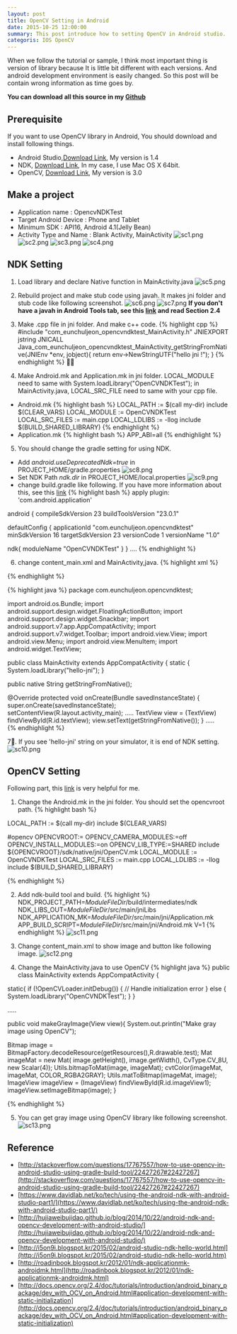 ```yaml
---
layout: post
title: OpenCV Setting in Android
date: 2015-10-25 12:00:00
summary: This post introduce how to setting OpenCV in Android studio.
categoris: IOS OpenCV
---
```


When we follow the tutorial or sample, I think most important thing is version of library because It is little bit different with each versions. And android development environment is easily changed. So this post will be contain wrong information as time goes by.

**You can download all this source in my [Github](https://github.com/jsharp83/jsharp83.github.io/tree/master/source/android/OpencvNDKTest)**

## Prerequisite
If you want to use OpenCV library in Android, You should download and install following things.

* Android Studio,[Download Link](https://developer.android.com/sdk/index.html), My version is 1.4
* NDK, [Download Link](https://developer.android.com/ndk/downloads/index.html), In my case, I use Mac OS X 64bit.
* OpenCV, [Download Link](http://opencv.org/downloads.html), My version is 3.0

## Make a project
* Application name : OpencvNDKTest
* Target Android Device : Phone and Tablet
* Minimum SDK : API16, Android 4.1(Jelly Bean)
* Activity Type and Name : Blank Activity, MainActivity
![sc1.png](https://raw.githubusercontent.com/jsharp83/jsharp83.github.io/master/images/2015_10_25/sc1.png)
![sc2.png](https://raw.githubusercontent.com/jsharp83/jsharp83.github.io/master/images/2015_10_25/sc2.png)
![sc3.png](https://raw.githubusercontent.com/jsharp83/jsharp83.github.io/master/images/2015_10_25/sc3.png)
![sc4.png](https://raw.githubusercontent.com/jsharp83/jsharp83.github.io/master/images/2015_10_25/sc4.png)

## NDK Setting
1. Load library and declare Native function in MainActivity.java
![sc5.png](https://raw.githubusercontent.com/jsharp83/jsharp83.github.io/master/images/2015_10_25/sc5.png)

2. Rebuild project and make stub code using javah. It makes jni folder and stub code like following screenshot.
![sc6.png](https://raw.githubusercontent.com/jsharp83/jsharp83.github.io/master/images/2015_10_25/sc6.png)
![sc7.png](https://raw.githubusercontent.com/jsharp83/jsharp83.github.io/master/images/2015_10_25/sc7.png)
**If you don't have a javah in Android Tools tab, see this [link](http://hujiaweibujidao.github.io/blog/2014/10/22/android-ndk-and-opencv-development-with-android-studio/) and read Section 2.4**

3. Make .cpp file in jni folder. And make c++ code.
{% highlight cpp %}
#include "com_eunchuljeon_opencvndktest_MainActivity.h"
JNIEXPORT jstring JNICALL Java_com_eunchuljeon_opencvndktest_MainActivity_getStringFromNative(JNIEnv *env, jobject){
return env->NewStringUTF("hello jni !");
}
{% endhighlight %}

4. Make Android.mk and Application.mk in jni folder. LOCAL_MODULE need to same with System.loadLibrary("OpenCVNDKTest"); in MainActivity.java, LOCAL_SRC_FILE need to same with your cpp file.
  * Android.mk
  {% highlight bash %}
LOCAL_PATH := $(call my-dir)
include $(CLEAR_VARS)
LOCAL_MODULE    := OpenCVNDKTest
LOCAL_SRC_FILES := main.cpp
LOCAL_LDLIBS := -llog
include $(BUILD_SHARED_LIBRARY)
  {% endhighlight %}
  *	Application.mk
  {% highlight bash %}
    APP_ABI=all
  {% endhighlight %}

5. You should change the gradle setting for using NDK.
  * Add _android.useDeprecatedNdk=true_ in PROJECT_HOME/gradle.properties
  ![sc8.png](https://raw.githubusercontent.com/jsharp83/jsharp83.github.io/master/images/2015_10_25/sc8.png)
  * Set NDK Path _ndk.dir_ in PROJECT_HOME/local.properties
  ![sc9.png](https://raw.githubusercontent.com/jsharp83/jsharp83.github.io/master/images/2015_10_25/sc9.png)
  * change build.gradle like following. If you have more information about this, see this [link](http://hujiaweibujidao.github.io/blog/2014/10/22/android-ndk-and-opencv-development-with-android-studio/)
{% highlight bash %}
apply plugin: 'com.android.application'

android {
compileSdkVersion 23
buildToolsVersion "23.0.1"

defaultConfig {
applicationId "com.eunchuljeon.opencvndktest"
minSdkVersion 16
targetSdkVersion 23
versionCode 1
versionName "1.0"

ndk{
moduleName "OpenCVNDKTest"
}
}
....
{% endhighlight %}

6. change content_main.xml and MainActivity,java.
{% highlight xml %}
<?xml version="1.0" encoding="utf-8"?>
<RelativeLayout xmlns:android="http://schemas.android.com/apk/res/android"
xmlns:tools="http://schemas.android.com/tools"
xmlns:app="http://schemas.android.com/apk/res-auto" android:layout_width="match_parent"
android:layout_height="match_parent" android:paddingLeft="@dimen/activity_horizontal_margin"
android:paddingRight="@dimen/activity_horizontal_margin"
android:paddingTop="@dimen/activity_vertical_margin"
android:paddingBottom="@dimen/activity_vertical_margin"
app:layout_behavior="@string/appbar_scrolling_view_behavior"
tools:showIn="@layout/activity_main" tools:context=".MainActivity">

<TextView android:id="@+id/textView" android:text="Hello World!" android:layout_width="wrap_content"
android:layout_height="wrap_content" />
</RelativeLayout>
{% endhighlight %}

{% highlight java %}
package com.eunchuljeon.opencvndktest;

import android.os.Bundle;
import android.support.design.widget.FloatingActionButton;
import android.support.design.widget.Snackbar;
import android.support.v7.app.AppCompatActivity;
import android.support.v7.widget.Toolbar;
import android.view.View;
import android.view.Menu;
import android.view.MenuItem;
import android.widget.TextView;

public class MainActivity extends AppCompatActivity {
static {
System.loadLibrary("hello-jni");
}

public native String getStringFromNative();

@Override
protected void onCreate(Bundle savedInstanceState) {
super.onCreate(savedInstanceState);
setContentView(R.layout.activity_main);
.....
TextView view = (TextView) findViewById(R.id.textView);
view.setText(getStringFromNative());
}
.....	
{% endhighlight %}

7. If you see 'hello-jni' string on your simulator, it is end of NDK setting.
![sc10.png](https://raw.githubusercontent.com/jsharp83/jsharp83.github.io/master/images/2015_10_25/sc10.png)

## OpenCV Setting
Following part, this [link](http://hujiaweibujidao.github.io/blog/2014/10/22/android-ndk-and-opencv-development-with-android-studio/) is very helpful for me.
1. Change the Android.mk in the jni folder. You should set the opencvroot path.
{% highlight bash %}

LOCAL_PATH := $(call my-dir)
include $(CLEAR_VARS)

#opencv
OPENCVROOT:= 
OPENCV_CAMERA_MODULES:=off
OPENCV_INSTALL_MODULES:=on
OPENCV_LIB_TYPE:=SHARED
include ${OPENCVROOT}/sdk/native/jni/OpenCV.mk
LOCAL_MODULE    := OpenCVNDKTest
LOCAL_SRC_FILES := main.cpp
LOCAL_LDLIBS := -llog
include $(BUILD_SHARED_LIBRARY)

{% endhighlight %}

2. Add ndk-build tool and build.
{% highlight %}
NDK_PROJECT_PATH=$ModuleFileDir$/build/intermediates/ndk NDK_LIBS_OUT=$ModuleFileDir$/src/main/jniLibs NDK_APPLICATION_MK=$ModuleFileDir$/src/main/jni/Application.mk APP_BUILD_SCRIPT=$ModuleFileDir$/src/main/jni/Android.mk V=1
{% endhighlight %}
![sc11.png](https://raw.githubusercontent.com/jsharp83/jsharp83.github.io/master/images/2015_10_25/sc11.png)

3. Change content_main.xml to show image and button like following image.
![sc12.png](https://raw.githubusercontent.com/jsharp83/jsharp83.github.io/master/images/2015_10_25/sc12.png)

4. Change the MainActivity.java to use OpenCV
{% highlight java %}
public class MainActivity extends AppCompatActivity {

static{
if (!OpenCVLoader.initDebug()) {
// Handle initialization error
} else {
System.loadLibrary("OpenCVNDKTest");
}
}

.....

public void makeGrayImage(View view){
System.out.println("Make gray image using OpenCV");

Bitmap image = BitmapFactory.decodeResource(getResources(),R.drawable.test);
Mat imageMat = new Mat( image.getHeight(), image.getWidth(), CvType.CV_8U, new Scalar(4));
Utils.bitmapToMat(image, imageMat);
cvtColor(imageMat, imageMat, COLOR_RGBA2GRAY);
Utils.matToBitmap(imageMat, image);
ImageView imageView = (ImageView) findViewById(R.id.imageView1);
imageView.setImageBitmap(image);
}

{% endhighlight %}

5. You can get gray image using OpenCV library like following screenshot.
![sc13.png](https://raw.githubusercontent.com/jsharp83/jsharp83.github.io/master/images/2015_10_25/sc13.png)
 
## Reference
* [http://stackoverflow.com/questions/17767557/how-to-use-opencv-in-android-studio-using-gradle-build-tool/22427267#22427267](http://stackoverflow.com/questions/17767557/how-to-use-opencv-in-android-studio-using-gradle-build-tool/22427267#22427267)  
* [https://www.davidlab.net/ko/tech/using-the-android-ndk-with-android-studio-part1/](https://www.davidlab.net/ko/tech/using-the-android-ndk-with-android-studio-part1/)
* [http://hujiaweibujidao.github.io/blog/2014/10/22/android-ndk-and-opencv-development-with-android-studio/](http://hujiaweibujidao.github.io/blog/2014/10/22/android-ndk-and-opencv-development-with-android-studio/)
* [http://i5on9i.blogspot.kr/2015/02/android-studio-ndk-hello-world.html](http://i5on9i.blogspot.kr/2015/02/android-studio-ndk-hello-world.htm)
* [http://roadinbook.blogspot.kr/2012/01/ndk-applicationmk-androidmk.html](http://roadinbook.blogspot.kr/2012/01/ndk-applicationmk-androidmk.html)
* [http://docs.opencv.org/2.4/doc/tutorials/introduction/android_binary_package/dev_with_OCV_on_Android.html#application-development-with-static-initialization](http://docs.opencv.org/2.4/doc/tutorials/introduction/android_binary_package/dev_with_OCV_on_Android.html#application-development-with-static-initialization)